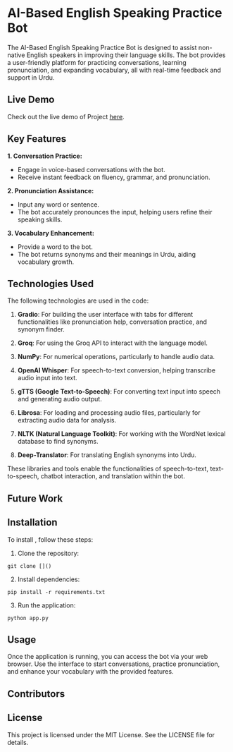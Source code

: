 # AI-Based English Speaking Practice Bot

The AI-Based English Speaking Practice Bot is designed to assist non-native English speakers in improving their language skills. The bot provides a user-friendly platform for practicing conversations, learning pronunciation, and expanding vocabulary, all with real-time feedback and support in Urdu.

## Live Demo

Check out the live demo of Project [here](https://huggingface.co/spaces/alidotdev/Speak_buddy).

## Key Features

**1. Conversation Practice:** 
 - Engage in voice-based conversations with the bot. 
 - Receive instant feedback on fluency, grammar, and pronunciation.

**2. Pronunciation Assistance:**
 - Input any word or sentence.
 - The bot accurately pronounces the input, helping users refine their speaking skills.

**3. Vocabulary Enhancement:**
 - Provide a word to the bot.
 - The bot returns synonyms and their meanings in Urdu, aiding vocabulary growth.

## Technologies Used

The following technologies are used in the code:

1. **Gradio**: For building the user interface with tabs for different functionalities like pronunciation help, conversation practice, and synonym finder.
   
2. **Groq**: For using the Groq API to interact with the language model.
   
3. **NumPy**: For numerical operations, particularly to handle audio data.
   
4. **OpenAI Whisper**: For speech-to-text conversion, helping transcribe audio input into text.
   
5. **gTTS (Google Text-to-Speech)**: For converting text input into speech and generating audio output.
   
6. **Librosa**: For loading and processing audio files, particularly for extracting audio data for analysis.
   
7. **NLTK (Natural Language Toolkit)**: For working with the WordNet lexical database to find synonyms.
   
8. **Deep-Translator**: For translating English synonyms into Urdu.

These libraries and tools enable the functionalities of speech-to-text, text-to-speech, chatbot interaction, and translation within the bot.

## Future Work

## Installation

To install , follow these steps:

1. Clone the repository:

```
git clone []()
```

2. Install dependencies:

```
pip install -r requirements.txt
```

3. Run the application:

```
python app.py
```

## Usage
Once the application is running, you can access the bot via your web browser. Use the interface to start conversations, practice pronunciation, and enhance your vocabulary with the provided features.

## Contributors


## License
This project is licensed under the MIT License. See the LICENSE file for details.



